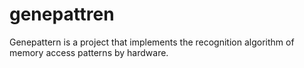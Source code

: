 # genepattren
Genepattern is a project that implements the recognition algorithm of memory access patterns by hardware.
